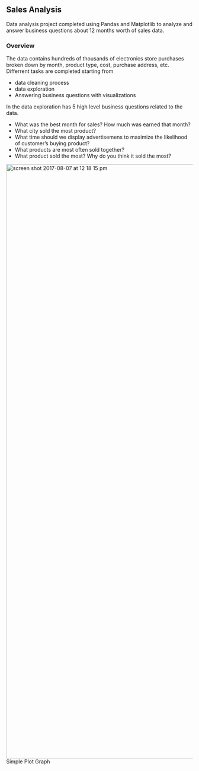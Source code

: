 ## Sales Analysis

Data analysis project completed using Pandas and Matplotlib to analyze and answer business questions about 12 months worth of sales data.

### Overview

The data contains hundreds of thousands of electronics store purchases broken down by month, product type, cost, purchase address, etc.
Differrent tasks are completed starting from 

  - data cleaning process
  - data exploration
  - Answering business questions with visualizations

In the data exploration has 5 high level business questions related to the data.

   - What was the best month for sales? How much was earned that month?
   - What city sold the most product?
   - What time should we display advertisemens to maximize the likelihood of   customer’s buying product?
   - What products are most often sold together?
   - What product sold the most? Why do you think it sold the most?

<img width="1604" alt="screen shot 2017-08-07 at 12 18 15 pm" src="https://github.com/WiroonB/Matplotlib-RealWorldExamples-Python/blob/main/Images/Gas%20Prices%20over%20Time.png?raw=true"> Simple Plot Graph 

